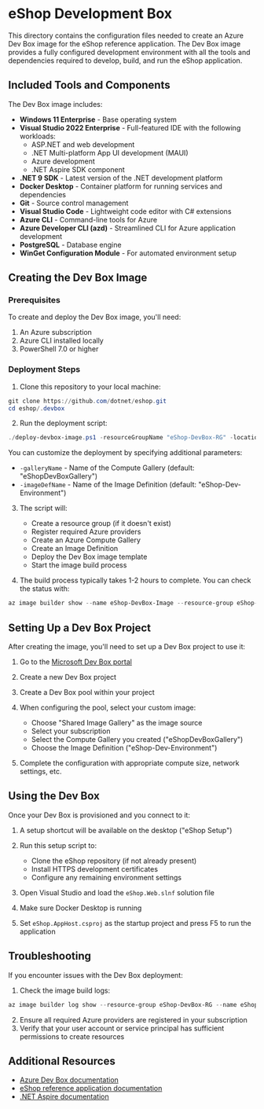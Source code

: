 # eShop Development Box

This directory contains the configuration files needed to create an Azure Dev Box image for the eShop reference application. The Dev Box image provides a fully configured development environment with all the tools and dependencies required to develop, build, and run the eShop application.

## Included Tools and Components

The Dev Box image includes:

- **Windows 11 Enterprise** - Base operating system
- **Visual Studio 2022 Enterprise** - Full-featured IDE with the following workloads:
  - ASP.NET and web development
  - .NET Multi-platform App UI development (MAUI)
  - Azure development
  - .NET Aspire SDK component
- **.NET 9 SDK** - Latest version of the .NET development platform
- **Docker Desktop** - Container platform for running services and dependencies
- **Git** - Source control management
- **Visual Studio Code** - Lightweight code editor with C# extensions
- **Azure CLI** - Command-line tools for Azure
- **Azure Developer CLI (azd)** - Streamlined CLI for Azure application development
- **PostgreSQL** - Database engine
- **WinGet Configuration Module** - For automated environment setup

## Creating the Dev Box Image

### Prerequisites

To create and deploy the Dev Box image, you'll need:

1. An Azure subscription
2. Azure CLI installed locally
3. PowerShell 7.0 or higher

### Deployment Steps

1. Clone this repository to your local machine:

```powershell
git clone https://github.com/dotnet/eshop.git
cd eshop/.devbox
```

2. Run the deployment script:

```powershell
./deploy-devbox-image.ps1 -resourceGroupName "eShop-DevBox-RG" -location "eastus"
```

You can customize the deployment by specifying additional parameters:
- `-galleryName` - Name of the Compute Gallery (default: "eShopDevBoxGallery")
- `-imageDefName` - Name of the Image Definition (default: "eShop-Dev-Environment")

3. The script will:
   - Create a resource group (if it doesn't exist)
   - Register required Azure providers
   - Create an Azure Compute Gallery
   - Create an Image Definition
   - Deploy the Dev Box image template
   - Start the image build process

4. The build process typically takes 1-2 hours to complete. You can check the status with:

```powershell
az image builder show --name eShop-DevBox-Image --resource-group eShop-DevBox-RG --query lastRunStatus -o table
```

## Setting Up a Dev Box Project

After creating the image, you'll need to set up a Dev Box project to use it:

1. Go to the [Microsoft Dev Box portal](https://devbox.microsoft.com/)
2. Create a new Dev Box project
3. Create a Dev Box pool within your project
4. When configuring the pool, select your custom image:
   - Choose "Shared Image Gallery" as the image source
   - Select your subscription
   - Select the Compute Gallery you created ("eShopDevBoxGallery")
   - Choose the Image Definition ("eShop-Dev-Environment")

5. Complete the configuration with appropriate compute size, network settings, etc.

## Using the Dev Box

Once your Dev Box is provisioned and you connect to it:

1. A setup shortcut will be available on the desktop ("eShop Setup")
2. Run this setup script to:
   - Clone the eShop repository (if not already present)
   - Install HTTPS development certificates
   - Configure any remaining environment settings

3. Open Visual Studio and load the `eShop.Web.slnf` solution file
4. Make sure Docker Desktop is running
5. Set `eShop.AppHost.csproj` as the startup project and press F5 to run the application

## Troubleshooting

If you encounter issues with the Dev Box deployment:

1. Check the image build logs:
```powershell
az image builder log show --resource-group eShop-DevBox-RG --name eShop-DevBox-Image
```

2. Ensure all required Azure providers are registered in your subscription
3. Verify that your user account or service principal has sufficient permissions to create resources

## Additional Resources

- [Azure Dev Box documentation](https://learn.microsoft.com/en-us/azure/dev-box/)
- [eShop reference application documentation](https://github.com/dotnet/eshop)
- [.NET Aspire documentation](https://learn.microsoft.com/dotnet/aspire/)